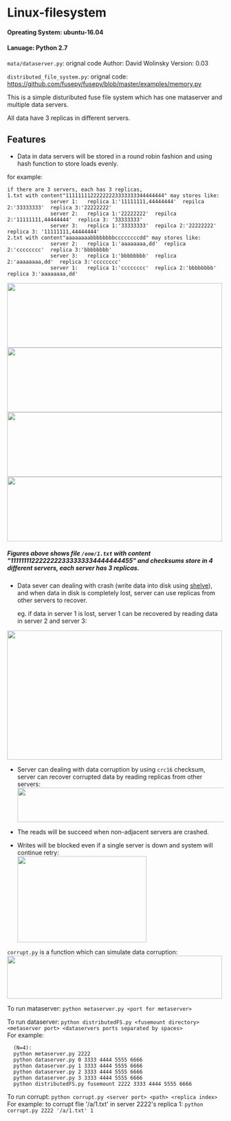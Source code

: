 # Linux-filesystem
#### Opreating System: ubuntu-16.04    
#### Lanuage: Python 2.7
`mata/dataserver.py`: orignal code Author: David Wolinsky  Version: 0.03    
 
`distributed_file_system.py`: orignal code: https://github.com/fusepy/fusepy/blob/master/examples/memory.py

This is a simple distuributed fuse file system which has one mataserver and multiple data servers.

All data have 3 replicas in different servers.    




## Features

- Data in data servers will be stored in a round robin fashion and using hash function to store loads evenly.

for example: 
    
    if there are 3 servers, each has 3 replicas,
    1.txt with content"11111111222222223333333344444444" may stores like:
                  server 1:   replica 1:'11111111,44444444'  repilca 2:'33333333'  replica 3:'22222222'
                  server 2:   replica 1:'22222222'  repilca 2:'11111111,44444444'  replica 3: '33333333'
                  server 3:   replica 1:'33333333'  repilca 2:'22222222'  replica 3: '11111111,44444444' 
    2.txt with content"aaaaaaaabbbbbbbbccccccccdd" may stores like:
                  server 2:   replica 1:'aaaaaaaa,dd'  replica 2:'cccccccc'  replica 3:'bbbbbbbb'
                  server 3:   replica 1:'bbbbbbbb'  replica 2:'aaaaaaaa,dd'  replica 3:'cccccccc'
                  server 1:   replica 1:'cccccccc'  replica 2:'bbbbbbbb'  replica 3:'aaaaaaaa,dd'    

<img width="500" height="150" src="https://github.com/tangni31/Distributed-System/blob/master/Linux%20distributed%20filesystem/img/f1.png?raw=true"/> 
<img width="500" height="150" src="https://github.com/tangni31/Distributed-System/blob/master/Linux%20distributed%20filesystem/img/f2.png?raw=true"/> 
<img width="500" height="150" src="https://github.com/tangni31/Distributed-System/blob/master/Linux%20distributed%20filesystem/img/f3.png?raw=true"/> 
<img width="500" height="150" src="https://github.com/tangni31/Distributed-System/blob/master/Linux%20distributed%20filesystem/img/f4.png?raw=true"/>  

##### Figures above shows file `/one/1.txt` with content "1111111122222222333333334444444455" and checksums store in 4 different servers, each server has 3 replicas.      
    
      
    
        
- Data sever can dealing with crash (write data into disk using [shelve](https://docs.python.org/2.7/library/shelve.html)), and when data in disk is completely lost, server can use replicas from other servers to recover. 

    eg. if data in server 1 is lost, server 1 can be recovered by reading data in server 2 and server 3:    
<img width="500" height="300" src="https://github.com/tangni31/Distributed-System/blob/master/Linux%20distributed%20filesystem/img/data%20lost.png?raw=true"/>     
    
- Server can dealing with data corruption by using `crc16` checksum, server can recover corrupted data by reading replicas from other servers:      
   <img width="500" height="80" src="https://github.com/tangni31/Distributed-System/blob/master/Linux%20distributed%20filesystem/img/corrupt4.png?raw=true"/> 

    
- The reads will be succeed when non-adjacent servers are crashed.  
    
- Writes will be blocked even if a single server is down and system will continue retry:    
             <img width="300" height="200" src="https://github.com/tangni31/Distributed-System/blob/master/Linux%20distributed%20filesystem/img/write_when_down2.png?raw=true"/> 
    
`corrupt.py`  is a function which can simulate data corruption:     
<img width="500" height="100" src="https://github.com/tangni31/Distributed-System/blob/master/Linux%20distributed%20filesystem/img/corrupt1.png?raw=true"/>

    
To run mataserver: `python metaserver.py <port for metaserver>`  

To run dataserver: `python distributedFS.py <fusemount directory> <metaserver port> <dataservers ports separated by spaces>`  
For example:

      (N=4): 
      python metaserver.py 2222 
      python dataserver.py 0 3333 4444 5555 6666 
      python dataserver.py 1 3333 4444 5555 6666 
      python dataserver.py 2 3333 4444 5555 6666 
      python dataserver.py 3 3333 4444 5555 6666
      python distributedFS.py fusemount 2222 3333 4444 5555 6666  
      
To run corrupt: `python corrupt.py <server port> <path> <replica index>`  
For example: to corrupt flie '/a/1.txt' in server 2222's replica 1:
`python corrupt.py 2222 '/a/1.txt' 1`

